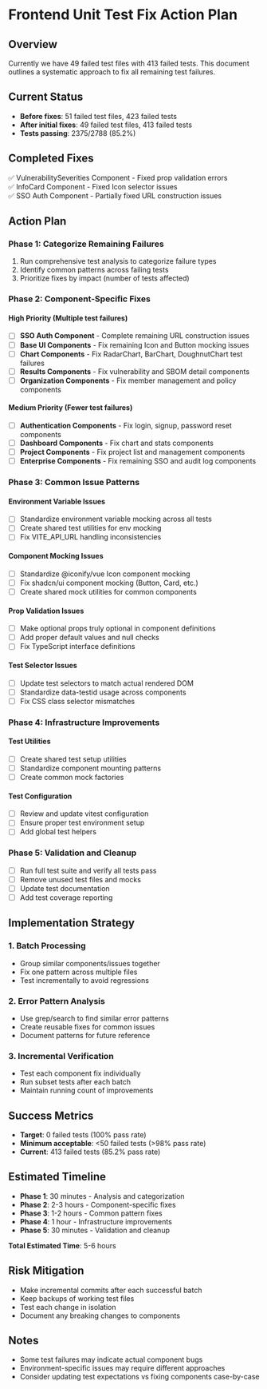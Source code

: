 # Frontend Unit Test Fix Action Plan

## Overview
Currently we have 49 failed test files with 413 failed tests. This document outlines a systematic approach to fix all remaining test failures.

## Current Status
- **Before fixes**: 51 failed test files, 423 failed tests
- **After initial fixes**: 49 failed test files, 413 failed tests  
- **Tests passing**: 2375/2788 (85.2%)

## Completed Fixes
✅ VulnerabilitySeverities Component - Fixed prop validation errors  
✅ InfoCard Component - Fixed Icon selector issues  
✅ SSO Auth Component - Partially fixed URL construction issues

## Action Plan

### Phase 1: Categorize Remaining Failures
1. Run comprehensive test analysis to categorize failure types
2. Identify common patterns across failing tests
3. Prioritize fixes by impact (number of tests affected)

### Phase 2: Component-Specific Fixes

#### High Priority (Multiple test failures)
- [ ] **SSO Auth Component** - Complete remaining URL construction issues
- [ ] **Base UI Components** - Fix remaining Icon and Button mocking issues
- [ ] **Chart Components** - Fix RadarChart, BarChart, DoughnutChart test failures
- [ ] **Results Components** - Fix vulnerability and SBOM detail components
- [ ] **Organization Components** - Fix member management and policy components

#### Medium Priority (Fewer test failures)
- [ ] **Authentication Components** - Fix login, signup, password reset components
- [ ] **Dashboard Components** - Fix chart and stats components
- [ ] **Project Components** - Fix project list and management components
- [ ] **Enterprise Components** - Fix remaining SSO and audit log components

### Phase 3: Common Issue Patterns

#### Environment Variable Issues
- [ ] Standardize environment variable mocking across all tests
- [ ] Create shared test utilities for env mocking
- [ ] Fix VITE_API_URL handling inconsistencies

#### Component Mocking Issues
- [ ] Standardize @iconify/vue Icon component mocking
- [ ] Fix shadcn/ui component mocking (Button, Card, etc.)
- [ ] Create shared mock utilities for common components

#### Prop Validation Issues
- [ ] Make optional props truly optional in component definitions
- [ ] Add proper default values and null checks
- [ ] Fix TypeScript interface definitions

#### Test Selector Issues
- [ ] Update test selectors to match actual rendered DOM
- [ ] Standardize data-testid usage across components
- [ ] Fix CSS class selector mismatches

### Phase 4: Infrastructure Improvements

#### Test Utilities
- [ ] Create shared test setup utilities
- [ ] Standardize component mounting patterns
- [ ] Create common mock factories

#### Test Configuration
- [ ] Review and update vitest configuration
- [ ] Ensure proper test environment setup
- [ ] Add global test helpers

### Phase 5: Validation and Cleanup
- [ ] Run full test suite and verify all tests pass
- [ ] Remove unused test files and mocks
- [ ] Update test documentation
- [ ] Add test coverage reporting

## Implementation Strategy

### 1. Batch Processing
- Group similar components/issues together
- Fix one pattern across multiple files
- Test incrementally to avoid regressions

### 2. Error Pattern Analysis
- Use grep/search to find similar error patterns
- Create reusable fixes for common issues
- Document patterns for future reference

### 3. Incremental Verification
- Test each component fix individually
- Run subset tests after each batch
- Maintain running count of improvements

## Success Metrics
- **Target**: 0 failed tests (100% pass rate)
- **Minimum acceptable**: <50 failed tests (>98% pass rate)
- **Current**: 413 failed tests (85.2% pass rate)

## Estimated Timeline
- **Phase 1**: 30 minutes - Analysis and categorization
- **Phase 2**: 2-3 hours - Component-specific fixes
- **Phase 3**: 1-2 hours - Common pattern fixes
- **Phase 4**: 1 hour - Infrastructure improvements
- **Phase 5**: 30 minutes - Validation and cleanup

**Total Estimated Time**: 5-6 hours

## Risk Mitigation
- Make incremental commits after each successful batch
- Keep backups of working test files
- Test each change in isolation
- Document any breaking changes to components

## Notes
- Some test failures may indicate actual component bugs
- Environment-specific issues may require different approaches
- Consider updating test expectations vs fixing components case-by-case